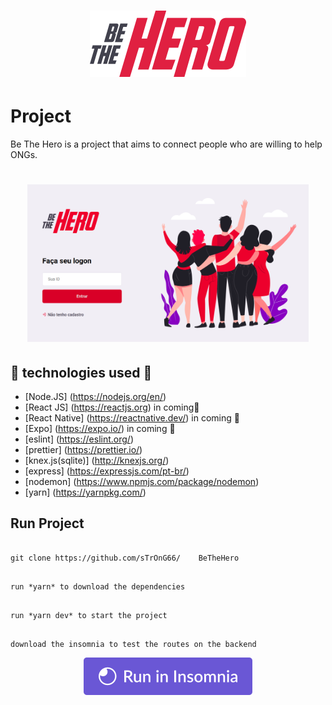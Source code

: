 <h1 align = "center">
    <img alt = "BeTheHero" title = "#BeTheHero" src = "./logo.svg" width = "250px" />
</h1>

# Project

Be The Hero is a project that aims to connect people who are willing to help ONGs.

<h1 align = "center">
    <img alt = "Página de login" title = "Página de login" src = "./login-page.png" width = "450px" />
</h1>

## :rocket: technologies used :rocket:
- [Node.JS] (https://nodejs.org/en/) 
- [React JS] (https://reactjs.org) in coming:construction:
- [React Native] (https://reactnative.dev/) in coming :construction:
- [Expo] (https://expo.io/) in coming :construction:
- [eslint] (https://eslint.org/)
- [prettier] (https://prettier.io/)
- [knex.js(sqlite)] (http://knexjs.org/)
- [express] (https://expressjs.com/pt-br/)
- [nodemon] (https://www.npmjs.com/package/nodemon)
- [yarn] (https://yarnpkg.com/)



## Run Project

```

git clone https://github.com/sTrOnG66/    BeTheHero

```
```

run *yarn* to download the dependencies

```
```

run *yarn dev* to start the project

```

```

download the insomnia to test the routes on the backend

```
<p align = "center">
  <a href = "https://insomnia.rest/download/" target = " "> <img src ="./run.svg"alt ="Download Insominia"> </a>
</p>



